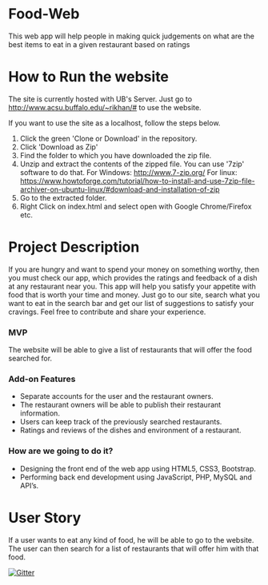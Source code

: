 # Food-Web
This web app will help people in making quick judgements on what are the best items to eat in a given restaurant based on ratings
# How to Run the website
The site is currently hosted with UB's Server. Just go to http://www.acsu.buffalo.edu/~rikhan/# to use the website.

If you want to use the site as a localhost, follow the steps below.

1. Click the green 'Clone or Download' in the repository.
2. Click 'Download as Zip'
3. Find the folder to which you have downloaded the zip file.
4. Unzip and extract the contents of the zipped file. You can use '7zip' software to do that.
    For Windows:
    http://www.7-zip.org/
    For linux:
    https://www.howtoforge.com/tutorial/how-to-install-and-use-7zip-file-archiver-on-ubuntu-linux/#download-and-installation-of-zip
5. Go to the extracted folder. 
6. Right Click on index.html and select open with Google Chrome/Firefox etc.

# Project Description
If you are hungry and want to spend your money on something worthy, then you must check our app, which provides the ratings and feedback of a dish at any restaurant near you. This app will help you satisfy your appetite with food that is worth your time and money. Just go to our site, search what you want to eat in the search bar and get our list of suggestions to satisfy your cravings. Feel free to contribute and share your experience. 

### MVP
The website will be able to give a list of restaurants that will offer the food searched for.

### Add-on Features
- Separate accounts for the user and the restaurant owners. 
- The restaurant owners will be able to publish their restaurant information.
- Users can keep track of the previously searched restaurants.
- Ratings and reviews of the dishes and environment of a restaurant.

### How are we going to do it?
- Designing the front end of the web app using HTML5, CSS3, Bootstrap.
- Performing back end development using JavaScript, PHP, MySQL and API’s. 

# User Story
If a user wants to eat any kind of food, he will be able to go to the website. The user can then search for a list of restaurants that will offer him with that food.


[![Gitter](https://badges.gitter.im/Join%20Chat.svg)](https://gitter.im/FoodEnthusiasts/FoodEnthusiastsChatForum?utm_source=badge&utm_medium=badge&utm_campaign=pr-badge&utm_content=badge)

